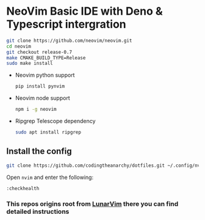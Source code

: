 # NeoVim Basic IDE with Deno & Typescript intergration
```sh
git clone https://github.com/neovim/neovim.git
cd neovim
git checkout release-0.7
make CMAKE_BUILD_TYPE=Release
sudo make install
```

- Neovim python support

  ```sh
  pip install pynvim
  ```

- Neovim node support

  ```sh
  npm i -g neovim
  ```

- Ripgrep Telescope dependency 

  ```sh
  sudo apt install ripgrep
  ```

## Install the config

```sh
git clone https://github.com/codingtheanarchy/dotfiles.git ~/.config/nvim
```

Open `nvim` and enter the following:

```
:checkhealth
```

### This repos origins root from [LunarVim](https://github.com/LunarVim/nvim-basic-ide) there you can find detailed instructions

